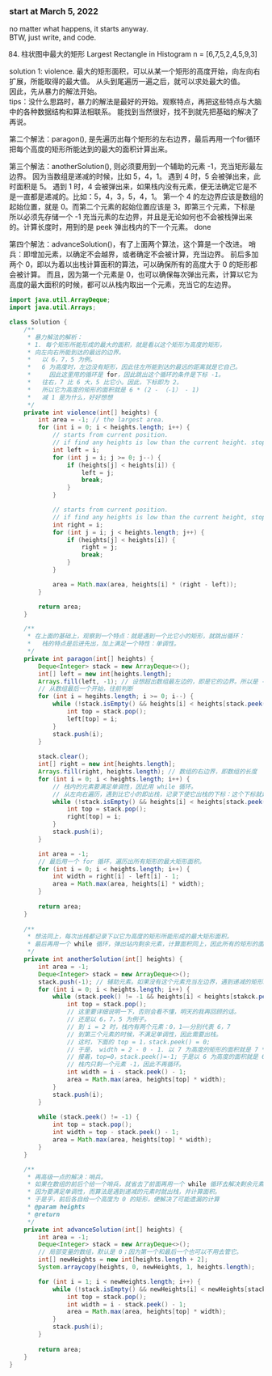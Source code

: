 ### start at March 5, 2022

no matter what happens, it starts anyway.   
BTW, just write, and code.


84. 柱状图中最大的矩形 Largest Rectangle in Histogram
n = [6,7,5,2,4,5,9,3]
    

solution 1: violence.
最大的矩形面积，可以从某一个矩形的高度开始，向左向右扩展，所能取得的最大值。
从头到尾遍历一遍之后，就可以求处最大的值。  
因此，先从暴力的解法开始。  
tips：没什么思路时，暴力的解法是最好的开始。观察特点，再把这些特点与大脑中的各种数据结构和算法相联系。
    能找到当然很好，找不到就先把基础的解决了再说。

第二个解法：paragon(), 是先遍历出每个矩形的左右边界，最后再用一个for循环把每个高度的矩形所能达到的最大的面积计算出来。

第三个解法：anotherSolution(), 则必须要用到一个辅助的元素 -1，充当矩形最左边界。
  因为当数组是递减的时候，比如 5，4，1。
  遇到 4 时，5 会被弹出来，此时面积是 5。
  遇到 1 时，4 会被弹出来，如果栈内没有元素，便无法确定它是不是一直都是递减的。比如：5，4，3，5，4，1。
  第一个 4 的左边界应该是数组的起始位置，就是 0。而第二个元素的起始位置应该是 3，即第三个元素，下标是
  所以必须先存储一个 -1 充当元素的左边界，并且是无论如何也不会被栈弹出来的。计算长度时，用到的是 peek 弹出栈内的下一个元素。
done

第四个解法：advanceSolution()，有了上面两个算法，这个算是一个改进。
  哨兵：即增加元素，以确定不会越界，或者确定不会被计算，充当边界。
  前后多加两个 0，即以为着以出栈计算面积的算法，可以确保所有的高度大于 0 的矩形都会被计算。
  而且，因为第一个元素是 0，也可以确保每次弹出元素，计算以它为高度的最大面积的时候，都可以从栈内取出一个元素，充当它的左边界。

```java
import java.util.ArrayDeque;
import java.util.Arrays;

class Solution {
    /**
     * 暴力解法的解析：
     * 1. 每个矩形所能形成的最大的面积，就是看以这个矩形为高度的矩形，
     * 向左向右所能到达的最远的边界。
     *   以 6，7，5 为例。
     *   6 为高度时，左边没有矩形，因此往左所能到达的最远的距离就是它自己。
     *     因此这里用的循环是 for，因此跳出这个循环的条件是下标 -1。
     *   往右，7 比 6 大，5 比它小。因此，下标即为 2。
     *   所以它为高度的矩形的面积就是 6 * (2 - （-1） - 1)
     *   减 1 是为什么，好好想想
     */
    private int violence(int[] heights) {
        int area = -1; // the largest area.
        for (int i = 0; i < heights.length; i++) {
            // starts from current position.
            // if find any heights is low than the current height. stop.
            int left = i;
            for (int j = i; j >= 0; j--) {
                if (heights[j] < heights[i]) {
                    left = j;
                    break;
                }
            }

            // starts from current position.
            // if find any heights is low than the current height, stop
            int right = i;
            for (int j = i; j < heights.length; j++) {
                if (heights[j] < heights[i]) {
                    right = j;
                    break;
                }
            }

            area = Math.max(area, heights[i] * (right - left));
        }

        return area;
    }

    /**
     * 在上面的基础上，观察到一个特点：就是遇到一个比它小的矩形，就跳出循环：
     *   栈的特点是后进先出，加上满足一个特性：单调性。
     */
    private int paragon(int[] heights) {
        Deque<Integer> stack = new ArrayDeque<>();
        int[] left = new int[heights.length];
        Arrays.fill(left, -1); // 设想超出数组最左边的，即是它的边界。所以是 -1；
        // 从数组最后一个开始，往前判断
        for (int i = hegihts.length; i >= 0; i--) {
            while (!stack.isEmpty() && heights[i] < heights[stack.peek()]) {
                int top = stack.pop();
                left[top] = i;
            }
            stack.push(i);
        }
        
        stack.clear();
        int[] right = new int[heights.length]; 
        Arrays.fill(right, heights.length); // 数组的右边界，即数组的长度
        for (int i = 0; i < heights.length; i++) {
            // 栈内的元素要满足单调性，因此用 while 循环。
            // 从左向右遍历，遇到比它小的即出栈，记录下使它出栈的下标：这个下标就是它往右所能扩展的边界。
            while (!stack.isEmpty() && heights[i] < heights[stack.peek()]) {
                int top = stack.pop();
                right[top] = i;
            }
            stack.push(i);
        }

        int area = -1;
        // 最后用一个 for 循环，遍历出所有矩形的最大矩形面积。
        for (int i = 0; i < heights.length; i++) {
            int width = right[i] - left[i] - 1;
            area = Math.max(area, heights[i] * width);
        }
        
        return area;
    }
    
    /**
     * 想法同上，每次出栈都记录下以它为高度的矩形所能形成的最大矩形面积。
     * 最后再用一个 while 循环，弹出站内剩余元素，计算面积同上，因此所有的矩形的面积就都计算过了。
     */
    private int anotherSolution(int[] heights) {
        int area = -1;
        Deque<Integer> stack = new ArrayDeque<>();
        stack.push(-1); // 辅助元素。如果没有这个元素充当左边界，遇到递减的矩形就会失败。
        for (int i = 0; i < heights.length; i++) {
            while (stack.peek() != -1 && heights[i] < heights[stakck.peek()]) {
                int top = stack.pop();
                // 这里要详细说明一下，否则会看不懂，明天的我再回顾的话。
                // 还是以 6，7，5 为例子。
                // 到 i = 2 时，栈内有两个元素：0，1——分别代表 6，7
                // 到第三个元素的时候，不满足单调性，因此需要出栈。
                // 这时，下面的 top = 1，stack.peek() = 0;
                // 于是， width = 2 - 0 - 1. 以 7 为高度的矩形的面积就是 7 * 1。
                // 接着，top=0，stack.peek()=-1; 于是以 6 为高度的面积就是 6 * (2 - -1 -1)
                // 栈内只剩一个元素 -1，因此不再循环。
                int width = i - stack.peek() - 1;
                area = Math.max(area, heights[top] * width);
            }
            stack.push(i);
        }
        
        while (stack.peek() != -1) {
            int top = stack.pop();
            int width = top - stack.peek() - 1;
            area = Math.max(area, heights[top] * width);
        }
    }

    /**
     * 再高级一点的解决：哨兵。
     * 如果在数组的前后个给一个哨兵，就省去了前面再用一个 while 循环去解决剩余元素的代码。
     * 因为要满足单调性，而算法是遇到递减的元素时就出栈，并计算面积。
     * 于是乎，前后各自给一个高度为 0 的矩形，便解决了可能遗漏的计算
     * @param heights
     * @return
     */
    private int advanceSolution(int[] heights) {
        int area = -1;
        Deque<Integer> stack = new ArrayDeque<>();
        // 局部变量的数组，默认是 0；因为第一个和最后一个也可以不用去管它。
        int[] newHeights = new int[heights.length + 2];
        System.arraycopy(heights, 0, newHeights, 1, heights.length);

        for (int i = 1; i < newHeights.length; i++) {
            while (!stack.isEmpty() && newHeights[i] < newHeights[stack.peek()]) {
                int top = stack.pop();
                int width = i - stack.peek() - 1;
                area = Math.max(area, heights[top] * width);
            }
            stack.push(i);
        }
        
        return area;
    }
}
```